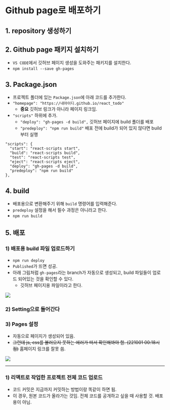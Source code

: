 # Github page로 배포하기

## 1. repository 생성하기

## 2. Github page 패키지 설치하기
- `VS CODE`에서 깃허브 페이지 생성을 도와주는 패키지를 설치한다.
- `npm install --save gh-pages`

## 3. Package.json
- 프로젝트 폴더에 있는 `Package.json`에 아래 코드를 추가한다.
- `"homepage": "https://내아이디.github.io/react_todo"`
  - **중요** 깃허브 링크가 아니라 페이지 링크임.
- `"scripts"` 하위에 추가.
  - `"deploy": "gh-pages -d build",` 깃허브 페이지에 build 폴더를 배포
  - `"predeploy": "npm run build"` 배포 전에 build가 되어 있지 않다면 build부터 실행
```
"scripts": {
  "start": "react-scripts start",
  "build": "react-scripts build",
  "test": "react-scripts test",
  "eject": "react-scripts eject",
  "deploy": "gh-pages -d build",
  "predeploy": "npm run build"
},
```

## 4. build
- 배포용으로 변환해주기 위해 `build` 명령어를 입력해준다.
- `predeploy` 설정을 해서 필수 과정은 아니라고 한다.
- `npm run build`

## 5. 배포

### 1) 배포용 build 파일 업로드하기
- `npm run deploy`
- `Published`가 뜨면 성공.
- 아래 그림처럼 `gh-pages`라는 branch가 자동으로 생성되고, build 파일들이 업로드 되어있는 것을 확인할 수 있다.
  - 깃허브 페이지용 파일이라고 한다.

<img src="https://user-images.githubusercontent.com/97646713/193301260-c86ede1f-13f7-4635-89ec-6dba19d65bfa.jpg">

### 2) Setting으로 들어간다
### 3) Pages 설정
- 자동으로 페이지가 생성되어 있음.
- ~~그런데 js, css를 불러오지 못하는 에러가 떠서 확인해봐야 함. (221001 00:18시점)~~ 홈페이지 링크를 잘못 씀.

<img src="https://user-images.githubusercontent.com/97646713/193302234-2a951caa-cd40-4f9b-bf16-966da1fb46fc.jpg">


----------

### 1) 리액트로 작업한 프로젝트 전체 코드 업로드
- 코드 커밋은 지금까지 커밋하는 방법이랑 똑같이 하면 됨.
- 이 경우, 원본 코드가 올라가는 것임. 전체 코드를 공개하고 싶을 때 사용할 것. 배포용이 아님.




